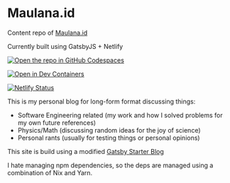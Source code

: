 # Maulana.id

Content repo of [Maulana.id](https://maulana.id)

Currently built using GatsbyJS + Netlify

[![Open the repo in GitHub Codespaces](https://github.com/codespaces/badge.svg)](https://github.com/codespaces/new?hide_repo_select=true&ref=main&repo=282851403&machine=standardLinux32gb)

[![Open in Dev Containers](https://img.shields.io/static/v1?label=Dev%20Containers&message=Open&color=blue&logo=visualstudiocode)](https://vscode.dev/redirect?url=vscode://ms-vscode-remote.remote-containers/cloneInVolume?url=https://github.com/lucernae/maulana.id)

[![Netlify Status](https://api.netlify.com/api/v1/badges/c1750b33-e108-4ec1-bcba-5b846f704586/deploy-status)](https://app.netlify.com/sites/silly-euler-c0dd7c/deploys)

This is my personal blog for long-form format discussing things:
 - Software Engineering related (my work and how I solved problems for my own future references)
 - Physics/Math (discussing random ideas for the joy of science)
 - Personal rants (usually for testing things or personal opinions)

 This site is build using a modified [Gatsby Starter Blog](https://github.com/gatsbyjs/gatsby-starter-blog)

 I hate managing npm dependencies, so the deps are managed using a combination of Nix and Yarn.